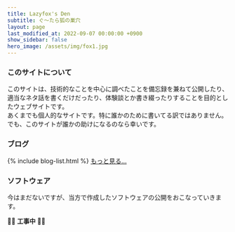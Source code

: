 ```yaml
---
title: Lazyfox's Den
subtitle: ぐ〜たら狐の巣穴
layout: page
last_modified_at: 2022-09-07 00:00:00 +0900
show_sidebar: false
hero_image: /assets/img/fox1.jpg
---
```


### このサイトについて
このサイトは、技術的なことを中心に調べたことを備忘録を兼ねて公開したり、適当なネタ話を書くだけだったり、体験談とか書き綴ったりすることを目的としたウェブサイトです。  
あくまでも個人的なサイトです。特に誰かのために書いてる訳ではありません。でも、このサイトが誰かの助けになるのなら幸いです。
### ブログ
{% include blog-list.html %}
<a class="button is-link is-light" href="{% link blog/index.html %}">もっと見る…</a>
### ソフトウェア
今はまだないですが、当方で作成したソフトウェアの公開をおこなっていきます。

:construction::construction: **工事中** :construction::construction:
